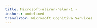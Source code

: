 ```yaml
---
title: Microsoft-aliran-Pelan-1 -
inshort: undefined
translator: Microsoft Cognitive Services
---
```





